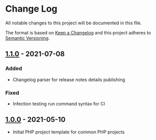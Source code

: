 # Change Log
All notable changes to this project will be documented in this file.

The format is based on [Keep a Changelog](http://keepachangelog.com)
and this project adheres to [Semantic Versioning](http://semver.org).

## [1.1.0] - 2021-07-08
### Added
- Changelog parser for release notes details publishing
### Fixed
- Infection testing run command syntax for CI

## [1.0.0] - 2021-05-10
- Initial PHP project template for common PHP projects


<!-- Aliases for URLs: please place here any long urls to keep clean markdown markup -->

[Unreleased]:   https://github.com/AlexNDRmac/php-project-template/compare/1.1.0...HEAD
[1.1.0]:        https://github.com/AlexNDRmac/php-project-template/compare/1.0.0...1.1.0
[1.0.0]:        https://github.com/AlexNDRmac/php-project-template/compare/1.0.0...master
